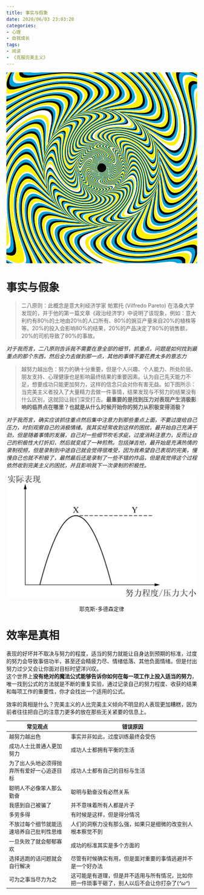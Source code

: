 ```yaml
---
title: 事实与假象
date: 2020/06/03 23:03:20
categories:
- 心理
- 自我成长
tags:
- 阅读
- 《克服完美主义》
---
```


![images](/assets/images/23.jpg)
# 事实与假象
> 二八原则：此概念是意大利经济学家 帕累托 (Vilfredo Pareto) 在洛桑大学发现的，并于他的第一篇文章《政治经济学》中说明了该现象，例如：意大利约有80％的土地由20％的人口所有、80%的豌豆产量来自20%的植株等等。20%的投入会影响80%的结果，20%的产品决定了80%的销售额，20%的司机导致了80%的事故。

*对于我而言，二八原则告诉我不需要在意全部的细节，抓重点，问题是如何找到最重点的那个东西，然后全力去做到那一点，其他的事情不要花费太多的意志力*

<!--more-->

> 越努力越出色：努力的确十分重要，但是个人兴趣、个人能力、所处阶层、朋友支持、心理健康也是影响最终结果的重要因素。认为自己先天能力不足，想要成功只能更加努力，这样的信念只会对你有害无益。如下图所示：当完美主义者投入了大量精力去做一件事情，结果发现与不努力的结果没有什么区别，这就回让我们深受打击。**最重要的是找到压力对表现产生消极影响的临界点在哪里？也就是从什么时候开始你的努力从积极变得消极？**

*对于我而言，确实应该抓住重点然后集中注意力到那些重点上面，不要过度给自己压力，时刻观察自己的消极情绪。我其实经常收到这样的困扰，最开始自己充满干劲，但是随着事情的发展，自己对一些细节吹毛求疵，过度消耗注意力，反而让自己的积极性大打折扣，然后就变成了一种煎熬。包括弹吉他，最开始是充满热情的录制视频，但是录制到中途自己就会觉得很难受，因为我希望自己表现的完美，慢慢自己也就不积极了，最然最后还是录制了一些不错的作品，但是我觉得这个过程依然收到完美主义的困扰，并且影响我下一次录制的积极性。*

![耶克斯-多德森定律](/assets/images/22.jpeg)
<center>耶克斯-多德森定律</center>


# 效率是真相

表现的好坏并不取决与努力的程度，适当的努力就能让自身达到预期的标准，过度的努力会导致事倍功半，甚至还会精疲力尽、情绪低落、其他负面情绪。但是付出努力过少又会让你面对目标时望洋兴叹。  
这个世界上**没有绝对的魔法公式能够告诉你如何在每一项工作上投入适当的努力**，唯一找到公式的方法就是不断的重复实验，通过记录自己的努力程度、收获的结果和每项工作的重要性，你才会找出一个适用的公式。

效率的真相是什么？完美主义的人比完美主义倾向不明显的人表现更加糟糕，因为前者往往把自己的注意力更多的放在那些无关紧要的信息上。

|常见观点|错误原因|
|------|------|
|越努力越出色|事实并非如此，过度训练最终会受伤|
|成功人士比普通人更加努力|成功人士都拥有平衡的生活|
|为了出人头地必须得抛弃所有爱好一心追逐目标|成功人士都有自己的目标与生活|
|聪明人不必像笨人那么勤奋|聪明与勤奋没有必然关系|
|我感到自己被骗了|并不意味着所有人都是片子|
|多劳多得|有时候是这样，但是得分情况|
|不放过每个细节就能迅速培养自己批判性思维|人们的洞察力没有那么强，如果只是细微的改变别人根本察觉不到|
|一旦失败了就会郁郁寡欢|成功的标准其实是多个方面的|
|选择逃跑的话问题就会自行解决|尽管有时候确实有用，但是面对重要的事情逃避并不是一个好办法|
|可为之事当尽力为之|这可能是有道理，但是并不适用与所有情况，比如你把一件琐事干砸了，别人以后不会让你打杂了(*^ω^*)|
